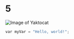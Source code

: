 # 5

![Image of Yaktocat](https://octodex.github.com/images/yaktocat.png)

``` C
var myVar = "Hello, world!";

```
